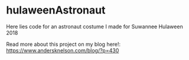 # hulaweenAstronaut
Here lies code for an astronaut costume I made for Suwannee Hulaween 2018

Read more about this project on my blog here!: https://www.andersknelson.com/blog/?p=430

